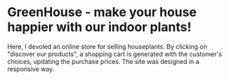 # GreenHouse - make your house happier with our indoor plants!

Here, I devoled an online store for selling houseplants. By clicking on "discover our products", a shopping cart is generated with the customer's choices, updating the purchase prices. The site was designed in a responsive way.
